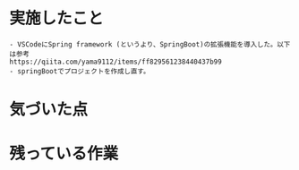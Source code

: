  # 実施したこと
    - VSCodeにSpring framework (というより、SpringBoot)の拡張機能を導入した。以下は参考
    https://qiita.com/yama9112/items/ff829561238440437b99
    - springBootでプロジェクトを作成し直す。
    

    
 # 気づいた点

 
 # 残っている作業
    